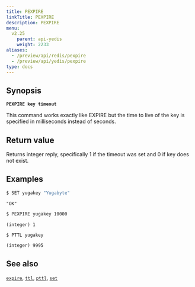 ```yaml
---
title: PEXPIRE
linkTitle: PEXPIRE
description: PEXPIRE
menu:
  v2.25
    parent: api-yedis
    weight: 2233
aliases:
  - /preview/api/redis/pexpire
  - /preview/api/yedis/pexpire
type: docs
---
```


## Synopsis

**`PEXPIRE key timeout`**

This command works exactly like EXPIRE but the time to live of the key is specified in milliseconds instead of seconds.

## Return value

Returns integer reply, specifically 1 if the timeout was set and 0 if key does not exist.

## Examples

```sh
$ SET yugakey "Yugabyte"
```

```
"OK"
```

```sh
$ PEXPIRE yugakey 10000
```

```
(integer) 1
```

```sh
$ PTTL yugakey
```

```
(integer) 9995
```

## See also

[`expire`](../expire/), [`ttl`](../ttl/), [`pttl`](../pttl/), [`set`](../set/)

